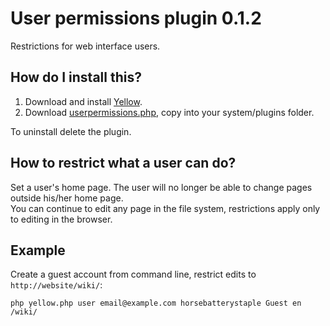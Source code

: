 User permissions plugin 0.1.2
=============================
Restrictions for web interface users.

How do I install this?
----------------------
1. Download and install [Yellow](https://github.com/markseu/yellowcms/).  
2. Download [userpermissions.php](userpermissions.php?raw=true), copy into your system/plugins folder.  

To uninstall delete the plugin.

How to restrict what a user can do?
-----------------------------------
Set a user's home page. The user will no longer be able to change pages outside his/her home page.  
You can continue to edit any page in the file system, restrictions apply only to editing in the browser.

Example
-------
Create a guest account from command line, restrict edits to `http://website/wiki/`:

    php yellow.php user email@example.com horsebatterystaple Guest en /wiki/
